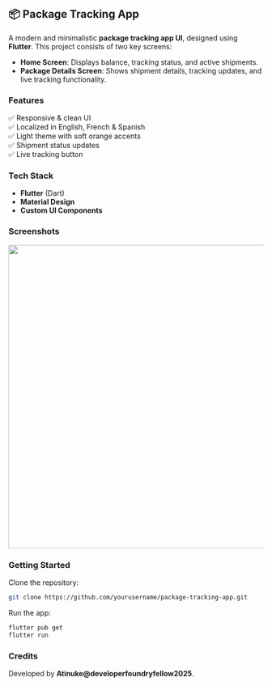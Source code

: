 ## 📦 Package Tracking App

A modern and minimalistic **package tracking app UI**, designed using **Flutter**. This project consists of two key screens:

- **Home Screen**: Displays balance, tracking status, and active shipments.
- **Package Details Screen**: Shows shipment details, tracking updates, and live tracking functionality.

### Features
✅ Responsive & clean UI  
✅ Localized in English, French & Spanish  
✅ Light theme with soft orange accents  
✅ Shipment status updates  
✅ Live tracking button

### Tech Stack
- **Flutter** (Dart)
- **Material Design**
- **Custom UI Components**

### Screenshots
<img src="your-image-path.jpeg" width="600">  

### Getting Started
Clone the repository:
```bash
git clone https://github.com/yourusername/package-tracking-app.git
```
Run the app:
```bash
flutter pub get
flutter run
```

### Credits
Developed by **Atinuke@developerfoundryfellow2025**.
